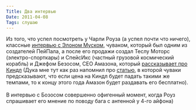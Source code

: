 ```yaml
---
Title: Два интервью
Date: 2011-04-08
Tags: слушаю
---
```


<div class="text">Из того, что успел посмотреть у Чарли Роуза (а успел почти что ничего), классные <a href="http://www.charlierose.com/view/interview/10550">интервью с Элоном Муском</a>, чуваком, который был одним из создателей ПейПала, а после его продажи создал Теслу Моторс (электро-спорткары) и СпейсИкс (частный грузовой космический корабль) и Джефом Безосом, СЕО Амазона, который <a href="http://www.charlierose.com/view/interview/11138">рассказывает про Киндл</a> (Дука мне тут как раз напомнил про <a href="http://www.pcworld.com/article/220980/will_amazons_kindle_be_free_by_november.html">статью</a>, в которой чуваки предсказывают, что если цена на Киндл будет падать такими же темпами, то к концу этого года Амазон будет раздавать его бесплатно).<br /><br />
В интервью с Бозосом совершенно офигенный момент, когда Роуз спрашивает его мнение по поводу бага с антенной у 4-го айфона)</div>